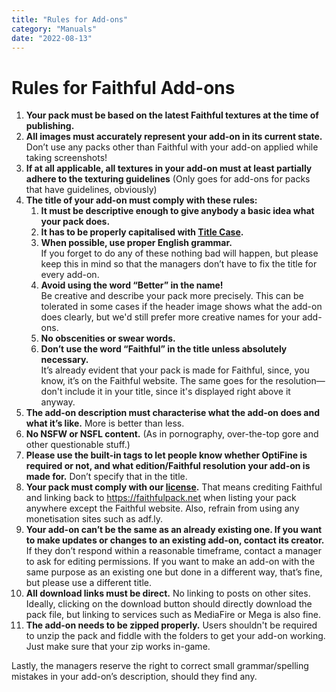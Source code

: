 ```yaml
---
title: "Rules for Add-ons"
category: "Manuals"
date: "2022-08-13"
---
```


# Rules for Faithful Add-ons

1. **Your pack must be based on the latest Faithful textures at the time of publishing.**
2. **All images must accurately represent your add-on in its current state.** Don’t use any packs other than Faithful with your add-on applied while taking screenshots!
3. **If at all applicable, all textures in your add-on must at least partially adhere to the texturing guidelines** (Only goes for add-ons for packs that have guidelines, obviously)
4. **The title of your add-on must comply with these rules:**
    <ol class="roman">
    <li><b>It must be descriptive enough to give anybody a basic idea what your pack does.</b></li>
    <li><b>It has to be properly capitalised with <a href="https://en.wikipedia.org/wiki/Title_case">Title Case</a>.</b></li>
    <li><b>When possible, use proper English grammar.</b>
    <br>If you forget to do any of these nothing bad will happen, but please keep this in mind so that the managers don’t have to fix the title for every add-on.</li>
    <li><b>Avoid using the word “Better” in the name!</b>
    <br>Be creative and describe your pack more precisely. This can be tolerated in some cases if the header image shows what the add-on does clearly, but we'd still prefer more creative names for your add-ons.</li>
    <li><b>No obscenities or swear words.</b></li>
    <li><b>Don’t use the word “Faithful” in the title unless absolutely necessary.</b>
    <br>It’s already evident that your pack is made for Faithful, since, you know, it’s on the Faithful website. The same goes for the resolution—don't include it in your title, since it's displayed right above it anyway.</li>
    </ol>
5. **The add-on description must characterise what the add-on does and what it’s like.** More is better than less.
6. **No NSFW or NSFL content.** (As in pornography, over-the-top gore and other questionable stuff.)
7. **Please use the built-in tags to let people know whether OptiFine is required or not, and what edition/Faithful resolution your add-on is made for.** Don’t specify that in the title.
8. **Your pack must comply with our [license](https://faithfulpack.net/license).** That means crediting Faithful and linking back to https://faithfulpack.net when listing your pack anywhere except the Faithful website. Also, refrain from using any monetisation sites such as adf.ly.
9. **Your add-on can’t be the same as an already existing one. If you want to make updates or changes to an existing add-on, contact its creator.** If they don’t respond within a reasonable timeframe, contact a manager to ask for editing permissions. If you want to make an add-on with the same purpose as an existing one but done in a different way, that’s fine, but please use a different title.
10. **All download links must be direct.** No linking to posts on other sites. Ideally, clicking on the download button should directly download the pack file, but linking to services such as MediaFire or Mega is also fine.
11. **The add-on needs to be zipped properly.** Users shouldn't be required to unzip the pack and fiddle with the folders to get your add-on working. Just make sure that your zip works in-game.

Lastly, the managers reserve the right to correct small grammar/spelling mistakes in your add-on’s description, should they find any.
